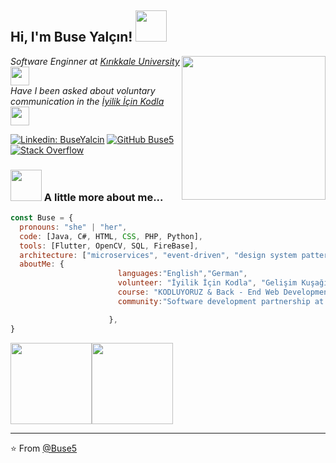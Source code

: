 
<h2> Hi, I'm Buse Yalçın! <img src="https://media.giphy.com/media/mGcNjsfWAjY5AEZNw6/giphy.gif" width="50"></h2>
<img align='right' src="https://media.giphy.com/media/ieyl9zmCjO4b4t6qoY/giphy.gif" width="230">
<p><em>Software Enginner at <a href="http://www.unb.br">Kırıkkale University</a><img src="https://media.giphy.com/media/fYSnHlufseco8Fh93Z/giphy.gif" width="30"></br>
Have I been asked about voluntary communication in the  <a href="https://www.thoughtworks.com">İyilik İçin Kodla</a><img src="https://media.giphy.com/media/WUlplcMpOCEmTGBtBW/giphy.gif" width="30"> 
</em></p>


[![Linkedin: BuseYalcin](https://img.shields.io/badge/-BuseYalcin-blue?style=flat-square&logo=Linkedin&logoColor=white&link=https://www.linkedin.com/in/BuseYalcin/)](https://www.linkedin.com/in/buse-yal%C3%A7%C4%B1n-b41257178/)
[![GitHub Buse5](https://img.shields.io/github/followers/Buse5?label=follow&style=social)](https://github.com/Buse5)
[![Stack Overflow](https://img.shields.io/badge/-Stack%20Overflow-222222?style=flat-square&logo=stack-overflow&logoColor=white&link=https://stackoverflow.com/users/10780031/sudipto-ghosh)](https://stackoverflow.com/users/14570742/buse-yal%c3%a7%c4%b1n)

### <img src="https://media.giphy.com/media/VgCDAzcKvsR6OM0uWg/giphy.gif" width="50"> A little more about me...  

```javascript
const Buse = {
  pronouns: "she" | "her",
  code: [Java, C#, HTML, CSS, PHP, Python],
  tools: [Flutter, OpenCV, SQL, FireBase],
  architecture: ["microservices", "event-driven", "design system pattern"],
  aboutMe: {
                        languages:"English","German",
                        volunteer: "İyilik İçin Kodla", "Gelişim Kuşağı",
                        course: "KODLUYORUZ & Back - End Web Development 101 Bootcamp",
                        community:"Software development partnership at Kırkkale University",

                      },
}
```
  <img align="" height='130px' src="https://github-readme-stats.vercel.app/api?username=Buse5&hide_title=true&show_icons=true&include_all_commits=true&line_height=21&bg_color=0,EC6C6C,FFD479,FFFC79,73FA79&theme=graywhite" /><img align="" height='130px' src="https://github-readme-stats.vercel.app/api/top-langs/?username=Buse5&hide_title=true&layout=compact&bg_color=0,73FA79,73FDFF,7A81FF&theme=graywhite" />
  
---
⭐️ From [@Buse5](https://github.com/Buse5)

